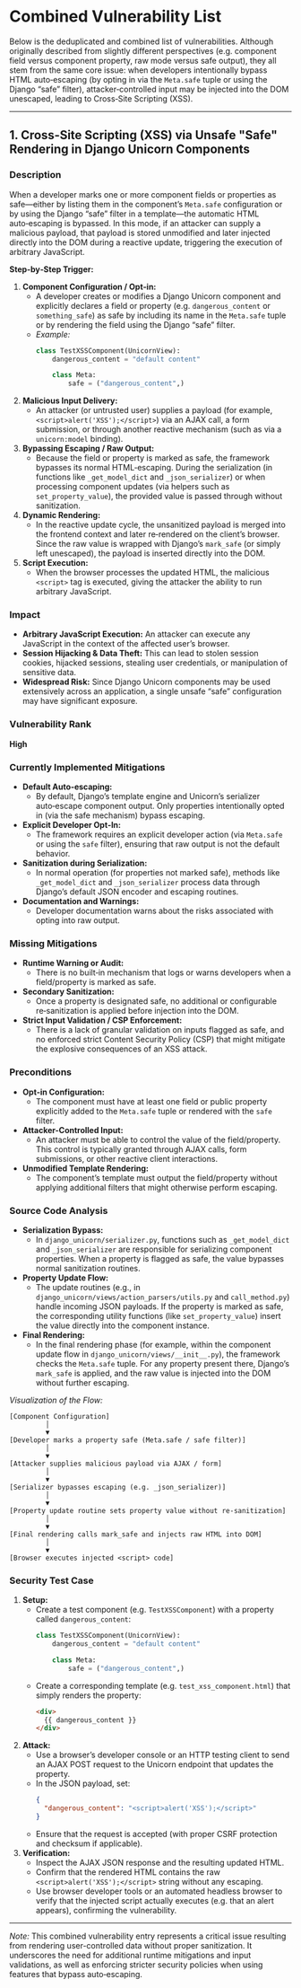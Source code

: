 # Combined Vulnerability List

Below is the deduplicated and combined list of vulnerabilities. Although originally described from slightly different perspectives (e.g. component field versus component property, raw mode versus safe output), they all stem from the same core issue: when developers intentionally bypass HTML auto‑escaping (by opting in via the `Meta.safe` tuple or using the Django “safe” filter), attacker‑controlled input may be injected into the DOM unescaped, leading to Cross‑Site Scripting (XSS).

---

## 1. Cross‑Site Scripting (XSS) via Unsafe "Safe" Rendering in Django Unicorn Components

### Description
When a developer marks one or more component fields or properties as safe—either by listing them in the component’s `Meta.safe` configuration or by using the Django “safe” filter in a template—the automatic HTML auto‑escaping is bypassed. In this mode, if an attacker can supply a malicious payload, that payload is stored unmodified and later injected directly into the DOM during a reactive update, triggering the execution of arbitrary JavaScript.

**Step‑by‑Step Trigger:**
1. **Component Configuration / Opt‑in:**
   - A developer creates or modifies a Django Unicorn component and explicitly declares a field or property (e.g. `dangerous_content` or `something_safe`) as safe by including its name in the `Meta.safe` tuple or by rendering the field using the Django “safe” filter.
   - *Example:*
     ```python
     class TestXSSComponent(UnicornView):
         dangerous_content = "default content"

         class Meta:
             safe = ("dangerous_content",)
     ```
2. **Malicious Input Delivery:**
   - An attacker (or untrusted user) supplies a payload (for example, `<script>alert('XSS');</script>`) via an AJAX call, a form submission, or through another reactive mechanism (such as via a `unicorn:model` binding).
3. **Bypassing Escaping / Raw Output:**
   - Because the field or property is marked as safe, the framework bypasses its normal HTML‑escaping. During the serialization (in functions like `_get_model_dict` and `_json_serializer`) or when processing component updates (via helpers such as `set_property_value`), the provided value is passed through without sanitization.
4. **Dynamic Rendering:**
   - In the reactive update cycle, the unsanitized payload is merged into the frontend context and later re‑rendered on the client’s browser. Since the raw value is wrapped with Django’s `mark_safe` (or simply left unescaped), the payload is inserted directly into the DOM.
5. **Script Execution:**
   - When the browser processes the updated HTML, the malicious `<script>` tag is executed, giving the attacker the ability to run arbitrary JavaScript.

### Impact
- **Arbitrary JavaScript Execution:** An attacker can execute any JavaScript in the context of the affected user’s browser.
- **Session Hijacking & Data Theft:** This can lead to stolen session cookies, hijacked sessions, stealing user credentials, or manipulation of sensitive data.
- **Widespread Risk:** Since Django Unicorn components may be used extensively across an application, a single unsafe “safe” configuration may have significant exposure.

### Vulnerability Rank
**High**

### Currently Implemented Mitigations
- **Default Auto‑escaping:**
  - By default, Django’s template engine and Unicorn’s serializer auto‑escape component output. Only properties intentionally opted in (via the safe mechanism) bypass escaping.
- **Explicit Developer Opt‑In:**
  - The framework requires an explicit developer action (via `Meta.safe` or using the `safe` filter), ensuring that raw output is not the default behavior.
- **Sanitization during Serialization:**
  - In normal operation (for properties not marked safe), methods like `_get_model_dict` and `_json_serializer` process data through Django’s default JSON encoder and escaping routines.
- **Documentation and Warnings:**
  - Developer documentation warns about the risks associated with opting into raw output.

### Missing Mitigations
- **Runtime Warning or Audit:**
  - There is no built‑in mechanism that logs or warns developers when a field/property is marked as safe.
- **Secondary Sanitization:**
  - Once a property is designated safe, no additional or configurable re‑sanitization is applied before injection into the DOM.
- **Strict Input Validation / CSP Enforcement:**
  - There is a lack of granular validation on inputs flagged as safe, and no enforced strict Content Security Policy (CSP) that might mitigate the explosive consequences of an XSS attack.

### Preconditions
- **Opt‑in Configuration:**
  - The component must have at least one field or public property explicitly added to the `Meta.safe` tuple or rendered with the `safe` filter.
- **Attacker-Controlled Input:**
  - An attacker must be able to control the value of the field/property. This control is typically granted through AJAX calls, form submissions, or other reactive client interactions.
- **Unmodified Template Rendering:**
  - The component’s template must output the field/property without applying additional filters that might otherwise perform escaping.

### Source Code Analysis
- **Serialization Bypass:**
  - In `django_unicorn/serializer.py`, functions such as `_get_model_dict` and `_json_serializer` are responsible for serializing component properties. When a property is flagged as safe, the value bypasses normal sanitization routines.
- **Property Update Flow:**
  - The update routines (e.g., in `django_unicorn/views/action_parsers/utils.py` and `call_method.py`) handle incoming JSON payloads. If the property is marked as safe, the corresponding utility functions (like `set_property_value`) insert the value directly into the component instance.
- **Final Rendering:**
  - In the final rendering phase (for example, within the component update flow in `django_unicorn/views/__init__.py`), the framework checks the `Meta.safe` tuple. For any property present there, Django’s `mark_safe` is applied, and the raw value is injected into the DOM without further escaping.

*Visualization of the Flow:*
```
[Component Configuration]
         │
         ▼
[Developer marks a property safe (Meta.safe / safe filter)]
         │
         ▼
[Attacker supplies malicious payload via AJAX / form]
         │
         ▼
[Serializer bypasses escaping (e.g. _json_serializer)]
         │
         ▼
[Property update routine sets property value without re‑sanitization]
         │
         ▼
[Final rendering calls mark_safe and injects raw HTML into DOM]
         │
         ▼
[Browser executes injected <script> code]
```

### Security Test Case
1. **Setup:**
   - Create a test component (e.g. `TestXSSComponent`) with a property called `dangerous_content`:
     ```python
     class TestXSSComponent(UnicornView):
         dangerous_content = "default content"

         class Meta:
             safe = ("dangerous_content",)
     ```
   - Create a corresponding template (e.g. `test_xss_component.html`) that simply renders the property:
     ```html
     <div>
       {{ dangerous_content }}
     </div>
     ```
2. **Attack:**
   - Use a browser’s developer console or an HTTP testing client to send an AJAX POST request to the Unicorn endpoint that updates the property.
   - In the JSON payload, set:
     ```json
     {
       "dangerous_content": "<script>alert('XSS');</script>"
     }
     ```
   - Ensure that the request is accepted (with proper CSRF protection and checksum if applicable).
3. **Verification:**
   - Inspect the AJAX JSON response and the resulting updated HTML.
   - Confirm that the rendered HTML contains the raw `<script>alert('XSS');</script>` string without any escaping.
   - Use browser developer tools or an automated headless browser to verify that the injected script actually executes (e.g. that an alert appears), confirming the vulnerability.

---

*Note:* This combined vulnerability entry represents a critical issue resulting from rendering user-controlled data without proper sanitization. It underscores the need for additional runtime mitigations and input validations, as well as enforcing stricter security policies when using features that bypass auto‑escaping.
